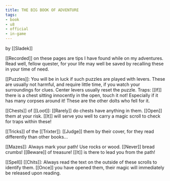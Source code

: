 ```yaml
---
title: THE BIG BOOK OF ADVENTURE
tags:
- book
- u8
- official
- in-game
---
```


by [[Sladek]]  
  
[[Recorded]] on these pages are tips I have found while on my adventures. Read well, fellow quester, for your life may well be saved by recalling these in your time of need.  
  
[[Puzzles]]: You will be in luck if such puzzles are played with levers. These are usually not harmful, and require little time, if you watch your surroundings for clues. Center levers usually reset the puzzle. Traps: [[If]] there is a chest sitting innocently in the open, touch it not! Especially if it has many corpses around it! These are the other dolts who fell for it.  
  
[[Chests]] of [[Loot]]: [[Rarely]] do chests have anything in them. [[Open]] them at your risk. [[It]] will serve you well to carry a magic scroll to check for traps within these!  
  
[[Tricks]] of the [[Trixter]]: [[Judge]] them by their cover, for they read differently than other books...  
  
[[Mazes]]: Always mark your path! Use rocks or wood. [[Never]] bread crumbs! [[Beware]] of treasure! [[It]] is there to lead you from the path!  
  
[[Spell]] [[Chits]]: Always read the text on the outside of these scrolls to identify them. [[Once]] you have opened them, their magic will immediately be released upon reading.  